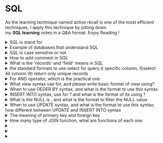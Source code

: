# SQL
As the learning technique named active recall is one of the most efficient techniques, I apply this technique by jotting down <br>
my **SQL learning** notes in a Q&A format. Enjoy Reading !

 <details>
 <summary> SQL is stand for</summary>
     
   ```Structureed query language```
 
 </details>

 <details>
 <summary> Example of databases that understand SQL</summary>
     
   ```Oracle, MySQL,PostgreSQL, Microsoft SQL Server, IBM Db2, MS Access```
 
 </details>

<details>
 <summary> SQL is case sensitive or not</summary>
     
   ```No, but the clause using with LIKE, NOT LIKE are case sensitive```
 
 </details>

 <details>
 <summary> How to add comment in SQL</summary>
     
   ```sql

      /* comment */
        or
      --Comment
   ```
 
 </details>

 
 <details>
 <summary> What is the 'records' and 'field' means in SQL </summary>
     
   ```
      records = rows

      field = column

   ```
 </details>


 <details> <summary> the standard formats to use select for query I) specific column, II)select All column III) return only unique records</summary>

<br>

**I) specific column**

    
```sql
    
    SELECT column_name1, column_name2,…
    FROM table_name
    WHERE condition;
```
    
    
**II) select All column**
    
 ```sql
    SELECT (*)
    FROM table_name
    WHERE condition;
```
    
    but if COUNT(*) mean count all rows
    
**III) return only unique records**
    
```sql
    SELECT DISTINCT column_name1, column_name2,…
    FROM table_name
    WHERE condition;
```
</details>

 <details>
 <summary> For AND operator, which is the practical one  </summary>
     
**I)**
```sql
SELECT column_name
FROM table_name
WHERE condition>20 AND condition <30;
```

**II)**

```sql

SELECT column_name
FROM table_name
WHERE condition>20 AND <30;

```


<details><summary> The answer is </summary>
I) is correct, II) is syntax error

If want to write in the form of II)

```sql

SELECT column_name
FROM table_name
WHERE condition BETWEEN 20 AND 30; --but this is include 20,30

```

</details>
</details>


 <details>
 <summary>What view syntax use for, and please write basic format of view using?</summary>

 the virtual table that is the result of a saved SQL SELECT statement, stored for future use and not stored in the data base

```sql
 --format 
CREATE VIEW view_name AS
SELECT coumn_name1, column_name2, colum_name3
FROM table_name;

--no result set created for view
--avoid to use ORDER BY in the structure of view creating, if want to use, use when recall the view for using instead
```

```sql
--when recall the view to use
SELECT column_name1, column_name2
FROM view_name;

```

 </details>

 <details>
 <summary> When to use OEDER BY syntax, and what is the format to use this syntax </summary>

```ORDER BY``` uses when want to sort the result set numeriacally or alphabetically, the format of using is
   
```sql

SELECT column_name1, column_name2,…
FROM table_name
ORDER BY column_name1, column_name2 DESC;

/*this mean you sort the row in column 1 ascendingly(DEFULT,no need to write ASC
 (A to Z, min to max) for the repeated value of column 1, you will sort the row
 in column 2 descendingly */
```
 
 </details>

 <details>
 <summary> INSERT INTO syntax, use for ? and what is the format of its using ? </summary>
     
  ```INSERT INTO used``` to insert new row to the table

formats are below

**I) insert data in every column** <br>

(can both specific column name and does not, for later case, make sure that values are in the correct order that you want)
   
 ```sql

 --specify column
INSERT INTO tablename(column_name1, column_name2, column_name3)
VALUES ('value_to_column1', 'value_to_column2','value_to_column3')
--should input ' ' both string and integer values

--do not specify column
INSERT INTO tablename
VALUES ('value_to_column1', 'value_to_column2','value_to_column3')

```

**II) insert data for specific columns** <br>


   
 ```sql

INSERT INTO tablename(column_name1, column_name3)
VALUES ('value_to_column1','value_to_column3')
--NULL will appear in the column2 area since we do not provide the value

```


 </details>
 
<details>
 <summary>What is the NULL is , and what is the format to filter the NULL value</summary>
     
- NULL is missing value (can come from human error, information not available, Unknown, other)
- The format is

```sql

   --Filter NULL
SELECT column_name1
FROM table_name
WHERE column_name1 IS NULL;

--Filter out NULL
SELECT column_name1
FROM table_name
WHERE column_name1 IS NOT NULL;
```

<details><summary>If we use COUNT(column_name) and COUNT(*), these two will include the NULL or not</summary>

- COUNT(column_name) not include NULL values
- COUNT(*) will include NULL values
  
</details>
</details>

<details><summary>When to use UPDATE syntax, and what is the format to use this syntax, how different between UPDATE and INSERT INTO syntax</summary>

 - UPDATE has function like itselfs name, use to update some old values in the table with the new one

```sql

--update some values in those specific column
UPDATE tablename
SET column_name1 = 'value_to_update_in_column1', column_name2 = 'value_to_update_in_column2'
WHERE condition;

--update in whole colum with new value
UPDATE tablename
SET column_name1 = 'value_to_update_in_column1', column_name2 = 'value_to_update_in_column2'

--values in column1 and column2 will be updated
```
- UPDATE is different from INSERT INTO in the way that UPDATE just update the old value with new value, but INSERT INTO uses for add new values as new row of the table
</details>


<details><summary>The meaning of primary key and foreign key</summary>
TBC
</details>


<details><summary>How many type of JOIN function, what are functions of each one </summary>

**4 types**

- INNER JOIN
- OUTER JOIN
- CROSS JOIN
- SELF JOIN

</details>




<details><summary></summary></details>
<details><summary></summary></details>
<details><summary></summary></details>
 

